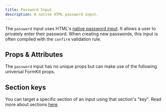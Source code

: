 ```yaml
---
title: Password Input
description: A native HTML password input.
---
```


<InputPageHero title="Password"></InputPageHero>

The `password` input uses HTML's [native password input](https://developer.mozilla.org/en-US/docs/Web/HTML/Element/input/password). It allows a user to privately enter their password. When creating new passwords, this input is often compiled with the `confirm` validation rule.

<example
name="Password input"
file="/_content/examples/password/password.vue"></example>

## Props & Attributes

The `password` input has no unique props but can make use of the following universal FormKit props.

<reference-table input="password" :attrs="['maxlength', 'minlength', 'placeholder']">
</reference-table>

## Section keys
You can target a specific section of an input using that section's "key". Read more about sections [here](/essentials/inputs#sections).

<div>
  <formkit-input-diagram
    label-content="Password"
    prefix-icon-content="🤫"
    input-content="···········"
    suffix-icon-content="🤐"
    help-content="Keep this hidden in a safe place."
    message-content="Password is required."
  >
  </formkit-input-diagram>
</div>

<reference-table type="sectionKeys" primary="section-key">
</reference-table>
